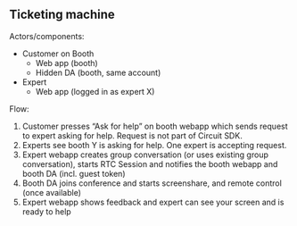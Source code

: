 ## Ticketing machine

Actors/components:
- Customer on Booth
    - Web app (booth)
    - Hidden DA (booth, same account)
- Expert
    - Web app (logged in as expert X)

Flow:
1. Customer presses “Ask for help” on booth webapp which sends request to expert asking for help. Request is not part of Circuit SDK.
2. Experts see booth Y is asking for help. One expert is accepting request. 
3. Expert webapp creates group conversation (or uses existing group conversation), starts RTC Session and notifies the booth webapp and booth DA (incl. guest token)
4. Booth DA joins conference and starts screenshare, and remote control (once available)
5. Expert webapp shows feedback and expert can see your screen and is ready to help

